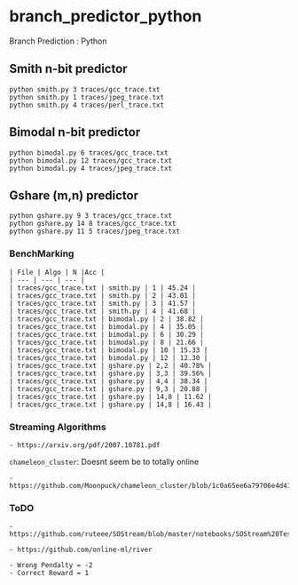 # branch_predictor_python
Branch Prediction : Python 


## Smith n-bit predictor

```
python smith.py 3 traces/gcc_trace.txt
python smith.py 1 traces/jpeg_trace.txt
python smith.py 4 traces/perl_trace.txt
```

## Bimodal n-bit predictor

```
python bimodal.py 6 traces/gcc_trace.txt
python bimodal.py 12 traces/gcc_trace.txt
python bimodal.py 4 traces/jpeg_trace.txt
```

## Gshare (m,n) predictor

```
python gshare.py 9 3 traces/gcc_trace.txt
python gshare.py 14 8 traces/gcc_trace.txt
python gshare.py 11 5 traces/jpeg_trace.txt
```

### BenchMarking

```
| File | Algo | N |Acc | 
| --- | --- | --- | 
| traces/gcc_trace.txt | smith.py | 1 | 45.24 |
| traces/gcc_trace.txt | smith.py | 2 | 43.01 | 
| traces/gcc_trace.txt | smith.py | 3 | 41.57 | 
| traces/gcc_trace.txt | smith.py | 4 | 41.68 |
| traces/gcc_trace.txt | bimodal.py | 2 | 38.82 |
| traces/gcc_trace.txt | bimodal.py | 4 | 35.05 | 
| traces/gcc_trace.txt | bimodal.py | 6 | 30.29 | 
| traces/gcc_trace.txt | bimodal.py | 8 | 21.66 | 
| traces/gcc_trace.txt | bimodal.py | 10 | 15.33 | 
| traces/gcc_trace.txt | bimodal.py | 12 | 12.30 |
| traces/gcc_trace.txt | gshare.py | 2,2 | 40.78% | 
| traces/gcc_trace.txt | gshare.py | 3,3 | 39.56% | 
| traces/gcc_trace.txt | gshare.py | 4,4 | 38.34 | 
| traces/gcc_trace.txt | gshare.py | 9,3 | 20.88 | 
| traces/gcc_trace.txt | gshare.py | 14,8 | 11.62 | 
| traces/gcc_trace.txt | gshare.py | 14,8 | 16.43 | 
```


### Streaming Algorithms
    - https://arxiv.org/pdf/2007.10781.pdf

`chameleon_cluster`: Doesnt seem be to totally online     

    - https://github.com/Moonpuck/chameleon_cluster/blob/1c0a65ee6a79706e4d415dd7ca78da5d3c29906d/chameleon.py#L80

### ToDO    
    
    - https://github.com/ruteee/SOStream/blob/master/notebooks/SOStream%20Teste.ipynb

    - https://github.com/online-ml/river

    - Wrong Pendalty = -2
    - Correct Reward = 1

